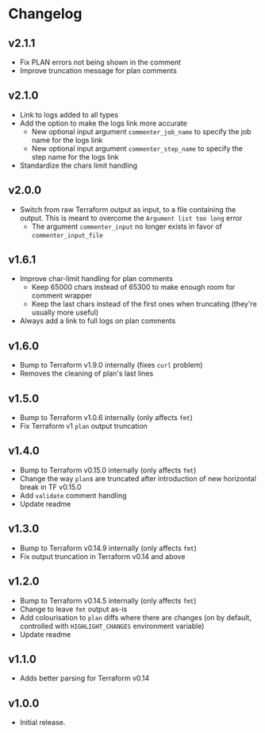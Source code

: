 # Changelog

## v2.1.1

- Fix PLAN errors not being shown in the comment
- Improve truncation message for plan comments

## v2.1.0

- Link to logs added to all types
- Add the option to make the logs link more accurate
  - New optional input argument `commenter_job_name` to specify the job name for the logs link
  - New optional input argument `commenter_step_name` to specify the step name for the logs link
- Standardize the chars limit handling

## v2.0.0

- Switch from raw Terraform output as input, to a file containing the output. This is meant to overcome the `Argument list too long` error
  - The argument `commenter_input` no longer exists in favor of `commenter_input_file`

## v1.6.1

- Improve char-limit handling for plan comments
  - Keep 65000 chars instead of 65300 to make enough room for comment wrapper
  - Keep the last chars instead of the first ones when truncating (they're usually more useful)
- Always add a link to full logs on plan comments

## v1.6.0

- Bump to Terraform v1.9.0 internally (fixes `curl` problem)
- Removes the cleaning of plan's last lines

## v1.5.0

- Bump to Terraform v1.0.6 internally (only affects `fmt`)
- Fix Terraform v1 `plan` output truncation

## v1.4.0

- Bump to Terraform v0.15.0 internally (only affects `fmt`)
- Change the way `plan`s are truncated after introduction of new horizontal break in TF v0.15.0
- Add `validate` comment handling
- Update readme

## v1.3.0

- Bump to Terraform v0.14.9 internally (only affects `fmt`)
- Fix output truncation in Terraform v0.14 and above

## v1.2.0

- Bump to Terraform v0.14.5 internally (only affects `fmt`)
- Change to leave `fmt` output as-is
- Add colourisation to `plan` diffs where there are changes (on by default, controlled with `HIGHLIGHT_CHANGES` environment variable)
- Update readme

## v1.1.0

- Adds better parsing for Terraform v0.14

## v1.0.0

- Initial release.
